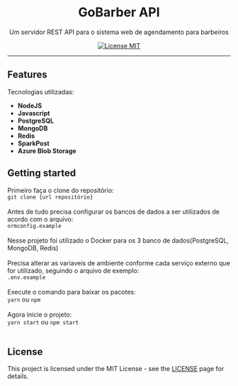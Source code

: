 <h1 align="center">
GoBarber API
</h1>

<p align="center">Um servidor REST API para o sistema web de agendamento para barbeiros</p>

<p align="center">
  <a href="https://opensource.org/licenses/MIT">
    <img src="https://img.shields.io/badge/License-MIT-blue.svg" alt="License MIT">
  </a>
</p>

<hr />

## Features
[//]: # (Add the features of your project here:)
Tecnologias utilizadas:

- **NodeJS**
- **Javascript**
- **PostgreSQL**
- **MongoDB**
- **Redis**
- **SparkPost**
- **Azure Blob Storage**

## Getting started

Primeiro faça o clone do repositório: <br>
    `git clone {url repositório}` <br><br>
Antes de tudo precisa configurar os bancos de dados a ser utilizados de acordo com o arquivo: <br>
    `ormconfig.example` <br><br>
Nesse projeto foi utilizado o Docker para os 3 banco de dados(PostgreSQL, MongoDB, Redis) <br><br>
Precisa alterar as variaveis de ambiente conforme cada serviço externo que for utilizado, seguindo o arquivo de exemplo: <br>
    `.env.example` <br><br>
Execute o comando para baixar os pacotes: <br>
    `yarn` ou `npm` <br><br>
Agora inicie o projeto: <br>
    `yarn start` ou `npm start` <br><br>


## License

This project is licensed under the MIT License - see the [LICENSE](https://opensource.org/licenses/MIT) page for details.
